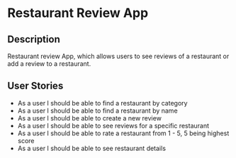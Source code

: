 # Restaurant Review App
## Description
Restaurant review App, which allows users to see reviews of a restaurant or add a review to a restaurant.

## User Stories
- As a user I should be able to find a restaurant by category
- As a user I should be able to find a restaurant by name
- As a user I should be able to create a new review
- As a user I should be able to see reviews for a specific restaurant
- As a user I should be able to rate a restaurant from 1 - 5, 5 being highest score
- As a user I should be able to see restaurant details